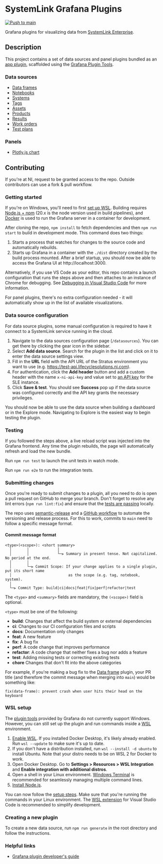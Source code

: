 # SystemLink Grafana Plugins
[![Push to
main](https://github.com/ni/systemlink-grafana-plugins/actions/workflows/push.yml/badge.svg)](https://github.com/ni/systemlink-grafana-plugins/actions/workflows/push.yml)

Grafana plugins for visualizing data from [SystemLink
Enterprise](https://www.ni.com/docs/en-US/bundle/systemlink-enterprise/page/systemlink-enterprise.html).

## Description

This project contains a set of data sources and panel plugins bundled as an [app
plugin](https://grafana.com/docs/grafana/latest/administration/plugin-management/#app-plugins),
scaffolded using the [Grafana Plugin
Tools](https://grafana.github.io/plugin-tools/).

### Data sources

- [Data frames](src/datasources/data-frame/)
- [Notebooks](src/datasources/notebook/)
- [Systems](src/datasources/system/)
- [Tags](src/datasources/tag/)
- [Assets](src/datasources/asset/)
- [Products](src/datasources/products/)
- [Results](src/datasources/results/)
- [Work orders](src/datasources/work-orders/)
- [Test plans](src/datasources/test-plans/)

### Panels

- [Plotly.js chart](src/panels/plotly/)

## Contributing

If you're at NI, request to be granted access to the repo. Outside contributors
can use a fork & pull workflow.

### Getting started

If you're on Windows, you'll need to first [set up WSL](#wsl-setup). Building
requires [Node.js + npm](https://docs.npmjs.com/cli/v9/configuring-npm/install)
(20.x is the node version used in build pipelines), and
[Docker](https://docs.docker.com/engine/install/) is used to run the Grafana
server in a container for development.

After cloning the repo, `npm install` to fetch dependencies and then `npm run start` to build in development mode. This command does two things:

1. Starts a process that
   watches for changes to the source code and automatically rebuilds.
1. Starts up Grafana in a container with the `./dist` directory
   created by the build process mounted. After a brief startup, you should now
   be able to access the Grafana UI at http://localhost:3000.

Alternatively, if you use VS Code as your editor, this repo contains a launch
configuration that runs the steps above and then attaches to an instance of
Chrome for debugging. See [Debugging in Visual Studio
Code](https://code.visualstudio.com/docs/editor/debugging) for more information.

For panel plugins, there's no extra configuration needed - it will automatically
show up in the list of available visualizations.

### Data source configuration

For data source plugins, some manual configuration is required to have it
connect to a SystemLink service running in the cloud.

1. Navigate to the data sources configuration page (`/datasources`). You can get
   there by clicking the gear icon in the sidebar.
2. Select **Add data source**. Search for the plugin in the list and click on it
   to enter the data source settings view.
3. Fill in the **URL** field with the API URL of the Stratus environment you
   want to use (e.g. https://test-api.lifecyclesolutions.ni.com).
4. For authentication, click the **Add header** button and add a custom header
   with the name `x-ni-api-key` and value set to [an API
   key](https://ni-staging.zoominsoftware.io/docs/en-US/bundle/systemlink-enterprise/page/creating-an-api-key.html)
   for the SLE instance.
5. Click **Save & test**. You should see **Success** pop up if the data source
   was configured correctly and the API key grants the necessary privileges.

You should now be able to use the data source when building a dashboard or in
the Explore mode. Navigating to Explore is the easiest way to begin testing the
plugin.

### Testing

If you followed the steps above, a live reload script was injected into the
Grafana frontend. Any time the plugin rebuilds, the page will automatically
refresh and load the new bundle.

Run `npm run test` to launch the unit tests in watch mode.

Run `npm run e2e` to run the integration tests.

### Submitting changes

Once you're ready to submit changes to a plugin, all you need to do is open a
pull request on GitHub to merge your branch. Don't forget to resolve any lint
errors (`npm run lint:fix`) and ensure that the [tests are passing](#testing)
locally.

The repo uses
[semantic-release](https://semantic-release.gitbook.io/semantic-release/) and a
[GitHub workflow](.github/workflows/push.yml) to automate the versioning and
release process. For this to work, commits to `main` need to follow a specific
message format.

#### Commit message format

```
<type>(<scope>): <short summary>
  │       │             │
  │       │             └─⫸ Summary in present tense. Not capitalized. No period at the end.
  │       │
  │       └─⫸ Commit Scope: If your change applies to a single plugin, put its short name
  │                          as the scope (e.g. tag, notebook, system).
  │
  └─⫸ Commit Type: build|ci|docs|feat|fix|perf|refactor|test
```

The `<type>` and `<summary>` fields are mandatory, the `(<scope>)` field is
optional.

`<type>` must be one of the following:

- **build**: Changes that affect the build system or external dependencies
- **ci**: Changes to our CI configuration files and scripts
- **docs**: Documentation only changes
- **feat**: A new feature
- **fix**: A bug fix
- **perf**: A code change that improves performance
- **refactor**: A code change that neither fixes a bug nor adds a feature
- **test**: Adding missing tests or correcting existing tests
- **chore** Changes that don't fit into the above categories

For example, if you're making a bug fix to the [Data
frame](src/datasources/data-frame/) plugin, your PR title (and therefore the
commit message when merging into `main`) would be something like:

`fix(data-frame): prevent crash when user hits their head on the keyboard`

### WSL setup

The [plugin tools](https://grafana.github.io/plugin-tools/) provided by Grafana
do not currently support Windows. However, you can still set up the plugin and
run commands inside a [WSL](https://learn.microsoft.com/en-us/windows/wsl/)
environment.

1. [Enable WSL](https://learn.microsoft.com/en-us/windows/wsl/install). If you
   installed Docker Desktop, it's likely already enabled. Run `wsl --update` to
   make sure it's up to date.
2. If you don't have a distribution installed, run `wsl --install -d ubuntu` to
   install Ubuntu. Note that your distro needs to be on WSL 2 for Docker to
   work.
3. Open Docker Desktop. Go to **Settings > Resources > WSL Integration** and
   **Enable integration with additional distros**.
4. Open a shell in your Linux environment. [Windows
   Terminal](https://learn.microsoft.com/en-us/windows/terminal/install) is
   recommended for seamlessly managing multiple command lines.
5. [Install
   Node.js](https://learn.microsoft.com/en-us/windows/dev-environment/javascript/nodejs-on-wsl).

You can now follow the [setup steps](#getting-started). Make sure that you're
running the commands in your Linux environment. The [WSL
extension](https://learn.microsoft.com/en-us/windows/wsl/tutorials/wsl-vscode)
for Visual Studio Code is recommended to simplify development.

### Creating a new plugin

To create a new data source, run `npm run generate` in the root directory and
follow the instructions.

### Helpful links

- [Grafana plugin developer's
guide](https://grafana.com/docs/grafana/latest/developers/plugins/)
